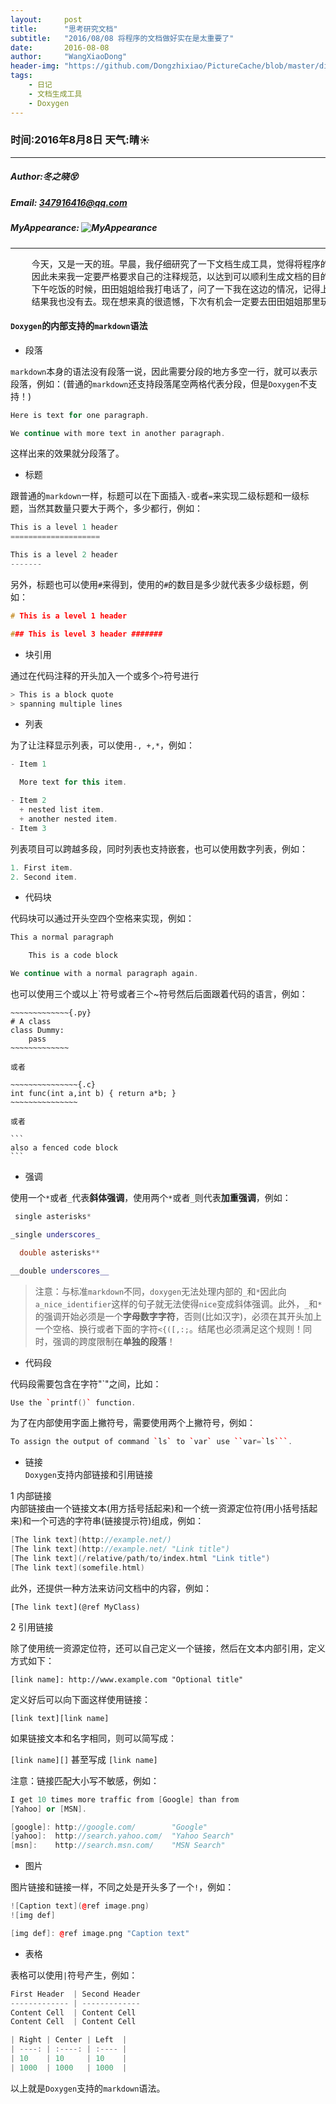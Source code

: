 ```yaml
---
layout:     post
title:      "思考研究文档"
subtitle:   "2016/08/08 将程序的文档做好实在是太重要了"
date:       2016-08-08
author:     "WangXiaoDong"
header-img: "https://github.com/Dongzhixiao/PictureCache/blob/master/diaryPic/20160808.jpg?raw=true"
tags:
    - 日记
    - 文档生成工具
    - Doxygen
---
```


### 时间:2016年8月8日 天气:晴:sunny:
-----
#####   Author:冬之晓:dizzy_face:
#####   Email: 347916416@qq.com
#####   MyAppearance: ![MyAppearance](https://github.com/Dongzhixiao/PictureCache/raw/master/MyPicture.JPG "我的头像")
----------

<pre>
    今天，又是一天的班。早晨，我仔细研究了一下文档生成工具，觉得将程序的文档做好实在是太重要了，
    因此未来我一定要严格要求自己的注释规范，以达到可以顺利生成文档的目的！
    下午吃饭的时候，田田姐姐给我打电话了，问了一下我在这边的情况，记得上次田田姐姐邀请我去她那里玩，
    结果我也没有去。现在想来真的很遗憾，下次有机会一定要去田田姐姐那里玩玩！
</pre>

#### `Doxygen`的内部支持的`markdown`语法

- 段落

`markdown`本身的语法没有段落一说，因此需要分段的地方多空一行，就可以表示段落，例如：(普通的`markdown`还支持段落尾空两格代表分段，但是`Doxygen`不支持！)

```C++
Here is text for one paragraph.

We continue with more text in another paragraph.
```

这样出来的效果就分段落了。

- 标题

跟普通的`markdown`一样，标题可以在下面插入`-`或者`=`来实现二级标题和一级标题，当然其数量只要大于两个，多少都行，例如：

```C++
This is a level 1 header
====================

This is a level 2 header
-------
```

另外，标题也可以使用`#`来得到，使用的`#`的数目是多少就代表多少级标题，例如：

```C++
# This is a level 1 header

### This is level 3 header #######
```

- 块引用

通过在代码注释的开头加入一个或多个`>`符号进行

```C++
> This is a block quote
> spanning multiple lines
```

- 列表

为了让注释显示列表，可以使用`-, +,*`，例如：

```C++
- Item 1

  More text for this item.

- Item 2
  + nested list item.
  + another nested item.
- Item 3
```

列表项目可以跨越多段，同时列表也支持嵌套，也可以使用数字列表，例如：

```C++
1. First item.
2. Second item.
```

- 代码块

代码块可以通过开头空四个空格来实现，例如：

```C++
This a normal paragraph

    This is a code block

We continue with a normal paragraph again.
```

也可以使用三个或以上\`符号或者三个\~符号然后后面跟着代码的语言，例如：

~~~~~~~~~~~~~~~~~~{C++}
~~~~~~~~~~~~~{.py}
# A class
class Dummy:
    pass
~~~~~~~~~~~~~

或者

~~~~~~~~~~~~~~~{.c}
int func(int a,int b) { return a*b; }
~~~~~~~~~~~~~~~

或者

```
also a fenced code block
```
~~~~~~~~~~~~~~~~~~

- 强调

使用一个`*`或者`_`代表**斜体强调**，使用两个`*`或者`_`则代表**加重强调**，例如：

```C++
 single asterisks*

_single underscores_

  double asterisks**

__double underscores__
```

>注意：与标准`markdown`不同，`doxygen`无法处理内部的`_`和`*`因此向`a_nice_identifier`这样的句子就无法使得`nice`变成斜体强调。此外，`_`和`*`的强调开始必须是一个**字母数字字符**，否则(比如汉字)，必须在其开头加上一个空格、换行或者下面的字符`<{([,:;`。结尾也必须满足这个规则！同时，强调的跨度限制在**单独的段落**！

- 代码段

代码段需要包含在字符"\`"之间，比如：

```C++
Use the `printf()` function.

```

为了在内部使用字面上撇符号，需要使用两个上撇符号，例如：

```C++
To assign the output of command `ls` to `var` use ``var=`ls```.
```

- 链接  
`Doxygen`支持内部链接和引用链接  

1 内部链接  
内部链接由一个链接文本(用方括号括起来)和一个统一资源定位符(用小括号括起来)和一个可选的字符串(链接提示符)组成，例如：

```C++
[The link text](http://example.net/)
[The link text](http://example.net/ "Link title")
[The link text](/relative/path/to/index.html "Link title") 
[The link text](somefile.html) 
```

此外，还提供一种方法来访问文档中的内容，例如：

`[The link text](@ref MyClass) `

2 引用链接

除了使用统一资源定位符，还可以自己定义一个链接，然后在文本内部引用，定义方式如下：

`[link name]: http://www.example.com "Optional title"`

定义好后可以向下面这样使用链接： 

`[link text][link name]`

如果链接文本和名字相同，则可以简写成：

`[link name][]` 甚至写成 `[link name]`

注意：链接匹配大小写不敏感，例如：

```C++
I get 10 times more traffic from [Google] than from
[Yahoo] or [MSN].

[google]: http://google.com/        "Google"
[yahoo]:  http://search.yahoo.com/  "Yahoo Search"
[msn]:    http://search.msn.com/    "MSN Search"
```

- 图片

图片链接和链接一样，不同之处是开头多了一个`!`，例如：

```C++
![Caption text](@ref image.png)
![img def]

[img def]: @ref image.png "Caption text"
```

- 表格

表格可以使用`|`符号产生，例如：

```C++
First Header  | Second Header
------------- | -------------
Content Cell  | Content Cell 
Content Cell  | Content Cell 
```

```C++
| Right | Center | Left  |
| ----: | :----: | :---- |
| 10    | 10     | 10    |
| 1000  | 1000   | 1000  |
```

以上就是`Doxygen`支持的`markdown`语法。
    